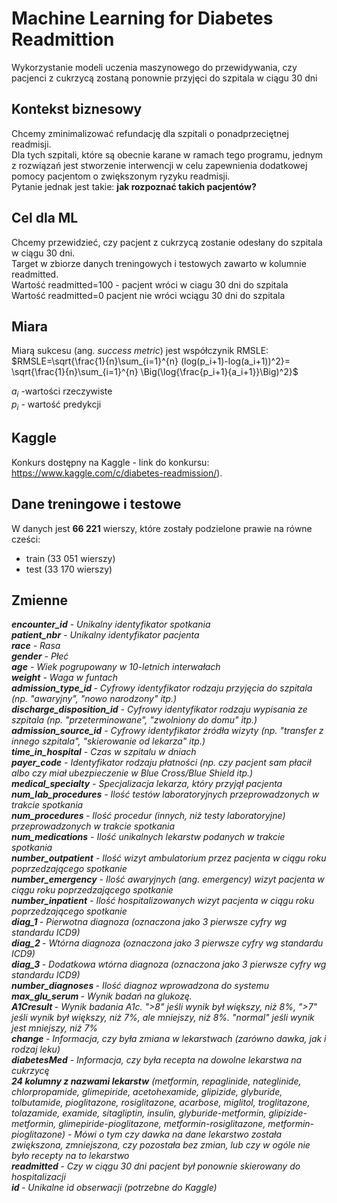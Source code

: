 # Machine Learning for Diabetes Readmittion

Wykorzystanie modeli uczenia maszynowego do przewidywania, czy pacjenci z cukrzycą zostaną ponownie przyjęci do szpitala w ciągu 30 dni<br>

## Kontekst biznesowy
Chcemy zminimalizować refundację dla szpitali o ponadprzeciętnej readmisji. <br>
Dla tych szpitali, które są obecnie karane w ramach tego programu, jednym z rozwiązań jest stworzenie interwencji w celu zapewnienia dodatkowej pomocy pacjentom o zwiększonym ryzyku readmisji. <br>
Pytanie jednak jest takie: <b>jak rozpoznać takich pacjentów?</b> 

## Cel dla ML
Chcemy przewidzieć, czy pacjent z cukrzycą zostanie odesłany do szpitala w ciągu 30 dni.<br>
Target w zbiorze danych treningowych i testowych zawarto w kolumnie readmitted. <br>
Wartość readmitted=100 - pacjent wróci w ciagu 30 dni do szpitala <br>
Wartość readmitted=0 pacjent nie wróci wciągu 30 dni do szpitala<br>


## Miara
Miarą sukcesu (ang. *success metric*) jest współczynik RMSLE: <br>
$RMSLE=\sqrt{\frac{1}{n}\sum_{i=1}^{n} (log(p_i+1)-log(a_i+1))^2}= \sqrt{\frac{1}{n}\sum_{i=1}^{n} \Big(\log{\frac{p_i+1}{a_i+1}}\Big)^2}$

$a_i$ -wartości rzeczywiste <br>
$p_i$ - wartość predykcji <br>


## Kaggle
Konkurs dostępny na Kaggle - link do konkursu: https://www.kaggle.com/c/diabetes-readmission/).

## Dane treningowe i testowe
W danych jest **66 221** wierszy, które zostały podzielone prawie na równe cześci: <br>
- train (33 051 wierszy) <br>
- test (33 170 wierszy) 

## Zmienne
<i>
<b>encounter_id</b> - Unikalny identyfikator spotkania<br>
<b>patient_nbr</b> - Unikalny identyfikator pacjenta<br>
<b>race</b> - Rasa<br>
<b>gender</b> - Płeć<br>
<b>age</b> - Wiek pogrupowany w 10-letnich interwałach<br>
<b>weight</b> - Waga w funtach<br>
<b>admission_type_id </b>- Cyfrowy identyfikator rodzaju przyjęcia do szpitala (np. "awaryjny", "nowo narodzony" itp.)<br>
<b>discharge_disposition_id</b> - Cyfrowy identyfikator rodzaju wypisania ze szpitala (np. "przeterminowane", "zwolniony do domu" itp.)<br>
<b>admission_source_id</b> - Cyfrowy identyfikator źródła wizyty (np. "transfer z innego szpitala", "skierowanie od lekarza" itp.)<br>
<b>time_in_hospital</b> - Czas w szpitalu w dniach<br>
<b>payer_code</b> - Identyfikator rodzaju płatności (np. czy pacjent sam płacił albo czy miał ubezpieczenie w Blue Cross/Blue Shield itp.)<br>
<b>medical_specialty</b> - Specjalizacja lekarza, który przyjął pacjenta<br>
<b>num_lab_procedures</b> - Ilość testów laboratoryjnych przeprowadzonych w trakcie spotkania<br>
<b>num_procedures </b>- Ilość procedur (innych, niż testy laboratoryjne) przeprowadzonych w trakcie spotkania<br>
<b>num_medications</b> - Ilość unikalnych lekarstw podanych w trakcie spotkania<br>
<b>number_outpatient</b> - Ilość wizyt ambulatorium przez pacjenta w ciągu roku poprzedzającego spotkanie<br>
<b>number_emergency</b> - Ilość awaryjnych (ang. emergency) wizyt pacjenta w ciągu roku poprzedzającego spotkanie<br>
<b>number_inpatient</b> - Ilość hospitalizowanych wizyt pacjenta w ciągu roku poprzedzającego spotkanie<br>
<b>diag_1 </b>- Pierwotna diagnoza (oznaczona jako 3 pierwsze cyfry wg standardu ICD9)<br>
<b>diag_2 </b>- Wtórna diagnoza (oznaczona jako 3 pierwsze cyfry wg standardu ICD9)<br>
<b>diag_3 </b>- Dodatkowa wtórna diagnoza (oznaczona jako 3 pierwsze cyfry wg standardu ICD9)<br>
<b>number_diagnoses </b></b>- Ilość diagnoz wprowadzona do systemu<br>
<b>max_glu_serum </b>- Wynik badań na glukozę.<br>
<b>A1Cresult </b>- Wynik badania A1c. ">8" jeśli wynik był większy, niż 8%, ">7" jeśli wynik był większy, niż 7%, ale mniejszy, niż 8%. "normal" jeśli wynik jest mniejszy, niż 7%<br>
<b>change </b>- Informacja, czy była zmiana w lekarstwach (zarówno dawka, jak i rodzaj leku)<br>
<b>diabetesMed</b> - Informacja, czy była recepta na dowolne lekarstwa na cukrzycę<br>
<b>24 kolumny z nazwami lekarstw</b> (metformin, repaglinide, nateglinide, chlorpropamide, glimepiride, acetohexamide, glipizide, glyburide, tolbutamide, pioglitazone, rosiglitazone, acarbose, miglitol, troglitazone, tolazamide, examide, sitagliptin, insulin, glyburide-metformin, glipizide-metformin, glimepiride-pioglitazone, metformin-rosiglitazone, metformin-pioglitazone) - Mówi o tym czy dawka na dane lekarstwo została zwiększona, zmniejszona, czy pozostała bez zmian, lub czy w ogóle nie było recepty na to lekarstwo<br>
<b>readmitted </b>- Czy w ciągu 30 dni pacjent był ponownie skierowany do hospitalizacji<br>
<b>id </b>- Unikalne id obserwacji (potrzebne do Kaggle)<br>
</i>
